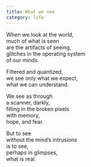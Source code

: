 ```yaml
---
title: What we see
category: life
---
```


When we look at the world,  
much of what is seen  
are the artifacts of seeing,  
glitches in the operating system  
of our minds.  
  
Filtered and quantized,  
we see only what we expect,  
what we can understand.  
  
We see as through   
a scanner, darkly,  
filling in the broken pixels  
with memory,  
hope, and fear.  
  
But to see  
without the mind’s intrusions  
is to see,  
perhaps in glimpses,  
what is real.  
  
  
  
  
  
  
  
